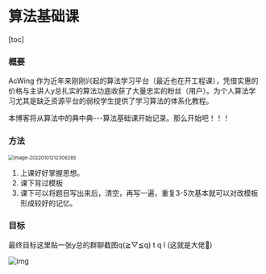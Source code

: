 # 算法基础课

[toc]

### 概要

AcWing 作为近年来刚刚兴起的算法学习平台（最近也在开工程课），凭借实惠的价格与主讲人y总扎实的算法功底收获了大量忠实的粉丝（用户）。为个人算法学习尤其是缺乏资源平台的弱校学生提供了学习算法的体系化教程。

本博客将从算法中的典中典---算法基础课开始记录。那么开始吧！！！

### 方法

<img src="D:\gitSpace\picture-bed\picture\image-20220101212306285.png" alt="image-20220101212306285" style="zoom: 67%;" />

1. 上课好好掌握思想。
2. 课下背过模板
3. 课下可以将题目写出来后，清空，再写一遍，重复3-5次基本就可以对改模板形成较好的记忆。

### 目标

最终目标这里贴一张y总的群聊截图q(≧▽≦q) t q l  (这就是大佬🐴)

![img](https://gitee.com/youwozimei/picture-bed/raw/master/picture/225376D9ADBC37A783B56BBB33B3F942.jpg)
